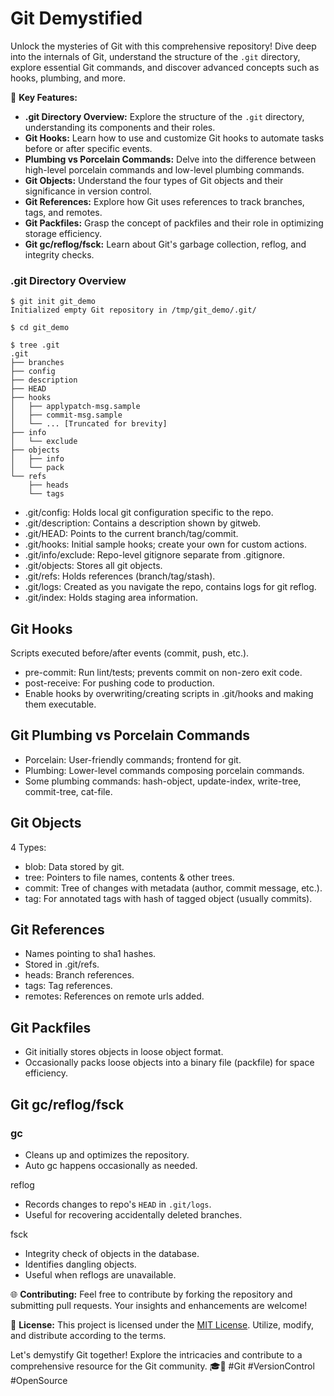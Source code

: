 # Git Demystified

Unlock the mysteries of Git with this comprehensive repository! Dive deep into the internals of Git, understand the structure of the `.git` directory, explore essential Git commands, and discover advanced concepts such as hooks, plumbing, and more.

🚀 **Key Features:**
- **.git Directory Overview:** Explore the structure of the `.git` directory, understanding its components and their roles.
- **Git Hooks:** Learn how to use and customize Git hooks to automate tasks before or after specific events.
- **Plumbing vs Porcelain Commands:** Delve into the difference between high-level porcelain commands and low-level plumbing commands.
- **Git Objects:** Understand the four types of Git objects and their significance in version control.
- **Git References:** Explore how Git uses references to track branches, tags, and remotes.
- **Git Packfiles:** Grasp the concept of packfiles and their role in optimizing storage efficiency.
- **Git gc/reflog/fsck:** Learn about Git's garbage collection, reflog, and integrity checks.

### .git Directory Overview

```shell
$ git init git_demo
Initialized empty Git repository in /tmp/git_demo/.git/

$ cd git_demo

$ tree .git
.git
├── branches
├── config
├── description
├── HEAD
├── hooks
│   ├── applypatch-msg.sample
│   ├── commit-msg.sample
│   └── ... [Truncated for brevity]
├── info
│   └── exclude
├── objects
│   ├── info
│   └── pack
└── refs
    ├── heads
    └── tags
```
- .git/config: Holds local git configuration specific to the repo.
- .git/description: Contains a description shown by gitweb.
- .git/HEAD: Points to the current branch/tag/commit.
- .git/hooks: Initial sample hooks; create your own for custom actions.
- .git/info/exclude: Repo-level gitignore separate from .gitignore.
- .git/objects: Stores all git objects.
- .git/refs: Holds references (branch/tag/stash).
- .git/logs: Created as you navigate the repo, contains logs for git reflog.
- .git/index: Holds staging area information.


## Git Hooks
Scripts executed before/after events (commit, push, etc.).
- pre-commit: Run lint/tests; prevents commit on non-zero exit code.
- post-receive: For pushing code to production.
- Enable hooks by overwriting/creating scripts in .git/hooks and making them executable.

## Git Plumbing vs Porcelain Commands

- Porcelain: User-friendly commands; frontend for git.
- Plumbing: Lower-level commands composing porcelain commands.
- Some plumbing commands: hash-object, update-index, write-tree, commit-tree, cat-file.

## Git Objects

4 Types:

- blob: Data stored by git.
- tree: Pointers to file names, contents & other trees.
- commit: Tree of changes with metadata (author, commit message, etc.).
- tag: For annotated tags with hash of tagged object (usually commits).

## Git References

- Names pointing to sha1 hashes.
- Stored in .git/refs.
- heads: Branch references.
- tags: Tag references.
- remotes: References on remote urls added.

## Git Packfiles

- Git initially stores objects in loose object format.
- Occasionally packs loose objects into a binary file (packfile) for space efficiency.

## Git gc/reflog/fsck
### gc

- Cleans up and optimizes the repository.
- Auto gc happens occasionally as needed.

reflog

- Records changes to repo's ```HEAD``` in ```.git/logs```.
- Useful for recovering accidentally deleted branches.

fsck

- Integrity check of objects in the database.
- Identifies dangling objects.
- Useful when reflogs are unavailable.

🌐 **Contributing:**
Feel free to contribute by forking the repository and submitting pull requests. Your insights and enhancements are welcome!

📄 **License:**
This project is licensed under the [MIT License](LICENSE). Utilize, modify, and distribute according to the terms.

Let's demystify Git together! Explore the intricacies and contribute to a comprehensive resource for the Git community. 🎓🔗 #Git #VersionControl #OpenSource